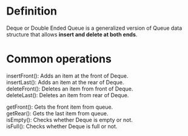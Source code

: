 # Definition
Deque or Double Ended Queue is a generalized version of Queue data structure that allows **insert and delete at both ends**.

# Common operations
insertFront(): Adds an item at the front of Deque.  
insertLast(): Adds an item at the rear of Deque.  
deleteFront(): Deletes an item from front of Deque.  
deleteLast(): Deletes an item from rear of Deque.  
 
getFront(): Gets the front item from queue.  
getRear(): Gets the last item from queue.  
isEmpty(): Checks whether Deque is empty or not.  
isFull(): Checks whether Deque is full or not.  
